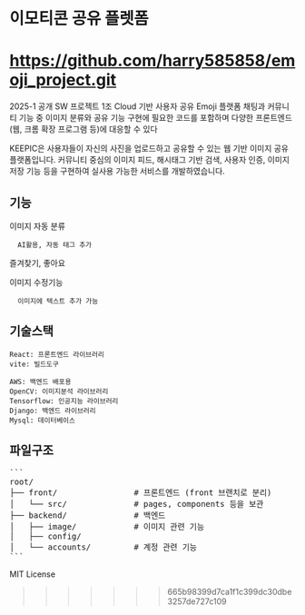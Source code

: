 # 이모티콘 공유 플렛폼
https://github.com/harry585858/emoji_project.git
=======
2025-1 공개 SW 프로젝트 1조
Cloud 기반 사용자 공유 Emoji 플랫폼 
채팅과 커뮤니티 기능 중 이미지 분류와 공유 기능 구현에 필요한 코드를 포함하며 다양한 프론트엔드(웹, 크롬 확장 프로그램 등)에 대응할 수 있다

KEEPIC은 사용자들이 자신의 사진을 업로드하고 공유할 수 있는 웹 기반 이미지 공유 플랫폼입니다. 커뮤니티 중심의 이미지 피드, 해시태그 기반 검색, 사용자 인증, 이미지 저장 기능 등을 구현하여 실사용 가능한 서비스를 개발하였습니다.

## 기능

이미지 자동 분류
```
  AI활용, 자동 태그 추가
```
즐겨찾기, 좋아요

이미지 수정기능
```
  이미지에 텍스트 추가 가능
```
## 기술스택
```
React: 프론트엔드 라이브러리
vite: 빌드도구

AWS: 백엔드 배포용
OpenCV: 이미지분석 라이브러리
Tensorflow: 인공지능 라이브러리
Django: 백엔드 라이브러리
Mysql: 데이터베이스
```
## 파일구조
<pre>
```
root/
├── front/                # 프론트엔드 (front 브랜치로 분리)
│   └── src/              # pages, components 등을 보관
├── backend/              # 백엔드
│   ├── image/            # 이미지 관련 기능
│   ├── config/           
│   └── accounts/         # 계정 관련 기능
```
</pre>



MIT License



>>>>>>> 665b98399d7ca1f1c399dc30dbe3257de727c109
